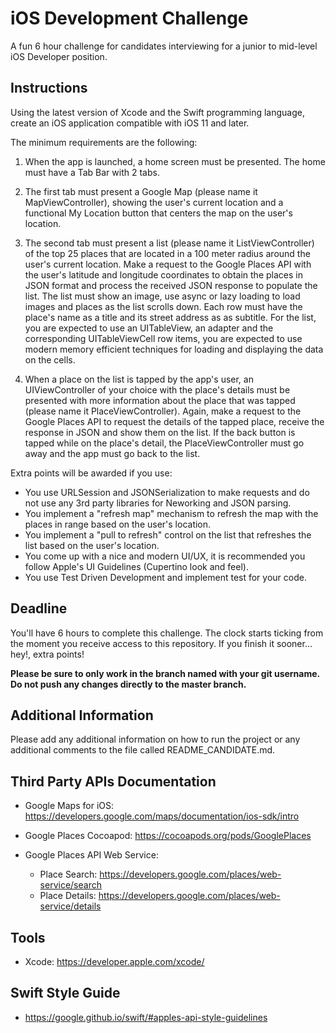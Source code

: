 # iOS Development Challenge

A fun 6 hour challenge for candidates interviewing for a junior to mid-level iOS Developer position.

## Instructions

Using the latest version of Xcode and the Swift programming language, create an iOS application compatible with iOS 11 and later.

The minimum requirements are the following:

1. When the app is launched, a home screen must be presented. The home must have a Tab Bar with 2 tabs.

2. The first tab must present a Google Map (please name it MapViewController), showing the user's current location and a functional My Location button that centers the map on the user's location.

3. The second tab must present a list (please name it ListViewController) of the top 25 places that are located in a 100 meter radius around the user's current location. Make a request to the Google Places API with the user's latitude and longitude coordinates to obtain the places in JSON format and process the received JSON response to populate the list. The list must show an image, use async or lazy loading to load images and places as the list scrolls down. Each row must have the place's name as a title and its street address as as subtitle. For the list, you are expected to use an UITableView, an adapter and the corresponding UITableViewCell row items, you are expected to use modern memory efficient techniques for loading and displaying the data on the cells.

4. When a place on the list is tapped by the app's user, an UIViewController of your choice with the place's details must be presented with more information about the place that was tapped (please name it PlaceViewController). Again, make a request to the Google Places API to request the details of the tapped place, receive the response in JSON and show them on the list. If the back button is tapped while on the place's detail, the PlaceViewController must go away and the app must go back to the list.


Extra points will be awarded if you use:
* You use URLSession and JSONSerialization to make requests and do not use any 3rd party libraries for Neworking and JSON parsing.
* You implement a "refresh map" mechanism to refresh the map with the places in range based on the user's location.
* You implement a "pull to refresh" control on the list that refreshes the list based on the user's location.
* You come up with a nice and modern UI/UX, it is recommended you follow Apple's UI Guidelines (Cupertino look and feel).
* You use Test Driven Development and implement test for your code.

## Deadline

You'll have 6 hours to complete this challenge. The clock starts ticking from the moment you receive access to this repository. If you finish it sooner... hey!, extra points!

**Please be sure to only work in the branch named with your git username. Do not push any changes directly to the master branch.**


## Additional Information

Please add any additional information on how to run the project or any additional comments to the file called README_CANDIDATE.md.


## Third Party APIs Documentation

* Google Maps for iOS: https://developers.google.com/maps/documentation/ios-sdk/intro

* Google Places Cocoapod: https://cocoapods.org/pods/GooglePlaces

* Google Places API Web Service:
  * Place Search: https://developers.google.com/places/web-service/search
  * Place Details: https://developers.google.com/places/web-service/details



## Tools

* Xcode: https://developer.apple.com/xcode/

## Swift Style Guide

* https://google.github.io/swift/#apples-api-style-guidelines
